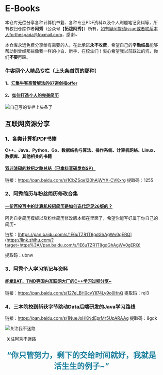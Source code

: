 # E-Books

本仓库无偿分享各种计算机书籍、各种专业PDF资料以及个人刷题笔记资料等，所有权归仓库作者**阿秀**（公众号【**拓跋阿秀**】）所有，如有疑问提请issue或者联系本人forthespada@foxmail.com，感谢~



本仓库永远免费分享给有需要的人，在此承诺**永不收费**，希望自己的**辛勤结晶**能够帮助到曾经那些像我一样的小白、新手、在校生们！衷心希望我以前踩过的坑，你们**不要**再踩。



### 牛客网个人精品专栏（上头条首页的那种）

#### 1、[汇集牛客高赞解法的67道剑指offer](https://blog.nowcoder.net/zhuanlan/qmGzR0)

#### 2、[如何打造个人的完美简历](https://blog.nowcoder.net/zhuanlan/gmPq1j)

![自己写的专栏上头条了](https://cdn.jsdelivr.net/gh/forthespada/mediaImage1@1.1.4.0/某乎问题图床/专栏上头条.jpg)



## 互联网资源分享

### 1、各类计算机PDF书籍

**C++、Java、Python、Go、数据结构与算法、操作系统、计算机网络、Linux、数据库、其他相关的书籍**

#### [双非渣硕的秋招之路总结（已拿抖音研发岗SP）](https://mp.weixin.qq.com/s?__biz=Mzg2MDU0ODM3MA==&mid=2247484185&idx=1&sn=39728960ae985a4ecda34da4fb076865&chksm=ce25ff64f95276727955bf6eb0838763c4864fa923d59440a4a3025f8b81df4fab219cba0a8f&scene=178&cur_album_id=1646656656405004295#rd)

链接：https://pan.baidu.com/s/1CbZSqe120hAjWYX-CVKxrg 
提取码：1255 



### 2、阿秀简历与粉丝简历修改合集

#### [一份百投百中的计算机校招简历是如何迭代足足26版的？](https://mp.weixin.qq.com/s?__biz=Mzg2MDU0ODM3MA==&mid=2247484253&idx=1&sn=df7ade24514881e60a40cde578d2b3da&chksm=ce25ff20f95276364a71e649141ca4c53c97f1fc1cc913a20c67586cdf620317f978e928e2b7&scene=126&sessionid=1608343657&key=83b7fdc2e28db9650cdc10bacd0a0f097ad16beb02d6dbc1e0e4005a484887cafb0e46484f047c1977e805b3430b2ad1975ace69a7c15bf87e649d62ca22923d629791ccb42607a6796faaed8c3361146e45b35b3b1fe45833cecff96a6ccabd23a5e2787b976cc47ba6ba838af73496f0887ccdab42410c9100edc577fd1443&ascene=1&uin=MTU0MTg3NjkyOA%3D%3D&devicetype=Windows+10+x64&version=62090538&lang=zh_CN&exportkey=AR%2FnqNBKRjClxG%2FcoguEL7Y%3D&pass_ticket=%2FfKkpK2i7c7MrCBoE0fGp%2FiMhDilgMJjoVfqMtz%2Bc7zLa%2BEIbDVllJxkTqtHUO03&wx_header=0)

阿秀自身简历模板以及粉丝简历修改版本都在里面了，希望你能写好属于你自己的简历~

链接：[https://pan.baidu.com/s/1E6uTZR1T8gdGhAgWv0gERQ](https://link.zhihu.com/?target=https%3A//pan.baidu.com/s/1E6uTZR1T8gdGhAgWv0gERQ)

提取码：ubnw



### 3、阿秀个人学习笔记与资料

#### [能拿BAT、TMD等国内互联网大厂的C++学习过程分享~](https://mp.weixin.qq.com/s?__biz=Mzg2MDU0ODM3MA==&mid=2247483953&idx=1&sn=a0a6b338185bfee8e3538bdfbf58e55c&chksm=ce25fe4cf952775a519c82f0f6e208f5762c97ed11511670ebec6c21cacd575af74e49397969&scene=178&cur_album_id=1645997439675367425#rd)

链接：https://pan.baidu.com/s/127eLBH0cvYIl74Ly9o0HnQ 
提取码：rql3 



### 4、三本院校到斩获字节跳动Data后端研发的Java学习路线

链接：https://pan.baidu.com/s/1NueJoHKNdEprMr5UpARAAg 
提取码：8gqk 



![关注我不迷路](https://cdn.jsdelivr.net/gh/forthespada/mediaImage1@1.1.1/指纹添加公众号.png)

​                                                                                  关注阿秀不迷路

<p style="text-align:center;color:#1e819e;font-size:1.8em;font-weight: bold;">
“你只管努力，剩下的交给时间就好，我就是活生生的例子~”












